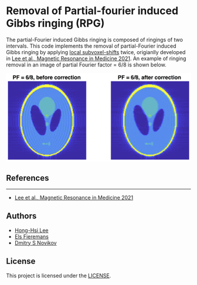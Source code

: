 # Removal of Partial-fourier induced Gibbs ringing (RPG)

The partial-Fourier induced Gibbs ringing is composed of ringings of two intervals. This code implements the removal of partial-Fourier induced Gibbs ringing by applying [local subvoxel-shifts](https://doi.org/10.1002/mrm.26054) twice, origianlly developed in [Lee et al., Magnetic Resonance in Medicine 2021](http://doi.org/10.1002/mrm.28830). An example of ringing removal in an image of partial Fourier factor = 6/8 is shown below.

![An example of Gibbs ringing removal for PF = 6/8](./example.png)

## References
* ** **
  - [Lee et al., Magnetic Resonance in Medicine 2021](http://doi.org/10.1002/mrm.28830)

## Authors
* [Hong-Hsi Lee](https://leehhtw.github.io)
* [Els Fieremans](http://www.diffusion-mri.com/people/els-fieremans)
* [Dmitry S Novikov](http://www.diffusion-mri.com/people/dmitry-novikov)

## License
This project is licensed under the [LICENSE](https://github.com/NYU-DiffusionMRI/rpg-degibbs/blob/master/LICENSE).
